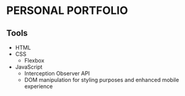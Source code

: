# PERSONAL PORTFOLIO

## Tools 
* HTML
* CSS
  * Flexbox
* JavaScript
  * Interception Observer API
  * DOM manipulation for styling purposes and enhanced mobile experience
  

  
